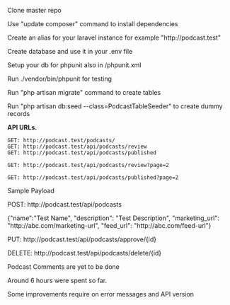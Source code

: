 <p>Clone master repo</p>
<p>Use "update composer" command to install dependencies</p>
<p>Create an alias for your laravel instance for example "http://podcast.test"</p>
<p>Create database and use it in your .env file</p>
<p>Setup your db for phpunit also in /phpunit.xml</p>
<p>Run ./vendor/bin/phpunit for testing</p>
<p>Run "php artisan migrate" command to create tables</p>
<p>Run "php artisan db:seed --class=PodcastTableSeeder" to create dummy records</p>

<p>
	<b>API URLs.</b>

	GET: http://podcast.test/podcasts/
	GET: http://podcast.test/api/podcasts/review
	GET: http://podcast.test/api/podcasts/published
	
	GET: http://podcast.test/api/podcasts/review?page=2
	
	GET: http://podcast.test/api/podcasts/published?page=2

</p>

<p>Sample Payload</p>
<p>
	POST: http://podcast.test/api/podcasts
</p>
<p>
	{"name":"Test Name", "description": "Test Description", "marketing_url": "http://abc.com/marketing-url", "feed_url": "http://abc.com/feed-url"}
</p>

<p>
	PUT: http://podcast.test/api/podcasts/approve/{id}
</p>

<p>
	DELETE: http://podcast.test/api/podcasts/delete/{id}
</p>
<p>
	Podcast Comments are yet to be done
</p>
<p>
	Around 6 hours were spent so far.
</p>
<p>
	Some improvements require on error messages and API version
</p>
